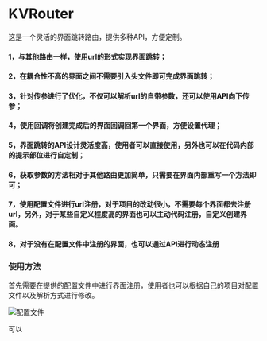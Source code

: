 # KVRouter
这是一个灵活的界面跳转路由，提供多种API，方便定制。

#### 1，与其他路由一样，使用url的形式实现界面跳转；
#### 2，在耦合性不高的界面之间不需要引入头文件即可完成界面跳转；
#### 3，针对传参进行了优化，不仅可以解析url的自带参数，还可以使用API向下传参；
#### 4，使用回调将创建完成后的界面回调回第一个界面，方便设置代理；
#### 5，界面跳转的API设计灵活度高，使用者可以直接使用，另外也可以在代码内部的提示部位进行自定制；
#### 6，获取参数的方法相对于其他路由更加简单，只需要在界面内部重写一个方法即可；
#### 7，使用配置文件进行url注册，对于项目的改动很小，不需要每个界面都去注册url，另外，对于某些自定义程度高的界面也可以主动代码注册，自定义创建界面。
#### 8，对于没有在配置文件中注册的界面，也可以通过API进行动态注册

### 使用方法
首先需要在提供的配置文件中进行界面注册，使用者也可以根据自己的项目对配置文件以及解析方式进行修改。


![配置文件](http://github.com/kevin930119/KVRouter/raw/master/peizhiwenjian.png)

可以
